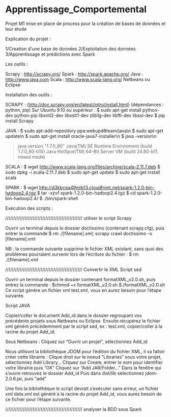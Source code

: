 # Apprentissage_Comportemental
Projet M1 mise en place de process pour la création de bases de données et leur étude

Explication du projet :

1/Creation d'une base de données
2/Exploitation des données
3/Apprentissage et prédictions avec Spark

Les outils :

Scrapy : http://scrapy.org/
Spark : http://spark.apache.org/
Java : http://www.java.com
Scala : http://www.scala-lang.org/
Netbeans ou Eclipse

Installation des outils :

SCRAPY : (http://doc.scrapy.org/en/latest/intro/install.html) (dépendances : python, pip)
Sur Ubuntu 9.10 ou supérieur :
$ sudo apt-get install python-dev python-pip libxml2-dev libxslt1-dev zlib1g-dev libffi-dev libssl-dev
$ pip install Scrapy

JAVA :
$ sudo apt-add-repository ppa:webupd8team/java\n
$ sudo apt-get update\n
$ sudo apt-get install oracle-java7-installer\n
$ java -version\n
> java version "1.7.0_80"
> Java(TM) SE Runtime Environment (build 1.7.0_80-b15)
> Java HotSpot(TM) 64-Bit Server VM (build 24.80-b11, mixed mode)

SCALA :
$ wget http://www.scala-lang.org/files/archive/scala-2.11.7.deb
$ sudo dpkg -i scala-2.11.7.deb
$ sudo apt-get update
$ sudo apt-get install scala

SPARK :
$ wget http://d3kbcqa49mib13.cloudfront.net/spark-1.2.0-bin-hadoop2.4.tgz
$ tar -xzvf spark-1.2.0-bin-hadoop2.4.tgz
$ cd spark-1.2.0-bin-hadoop2.4/
$ ./bin/spark-shell


Exécution des scripts :

////////////////////////////////////////////////
utiliser le script Scrapy

Ouvrir un terminal depuis le dossier doctissimo (contenant scrapy.cfg), puis entrer la commande $ rm ./[filename].xml; scrapy crawl doctissimo -o [filename].xml

NB : la commande suivante supprime le fichier XML existant, sans quoi des problèmes pourraient survenir lors de l’écriture du fichier :
$ rm ./[filename].xml


////////////////////////////////////////////////
Convertir le XML
  Script sed
  
  Ouvrir un terminal depuis le dossier contenant formatXML_v2.0.sh, puis entrez la commande :
  $chmod +x formatXML_v2.0.sh
  $./formatXML_v2.0.sh
  Ce script génère un fichier xml test.xml, vous en aurez besoin pour l’étape suivante.

  Script JAVA
  
  Copier/coller le document Add_id dans le dossier regroupant vos précédents projets sous Netbeans ou Eclipse.
  Ensuite récupérez le fichier xml généré précédemment par le script sed, ex : test.xml, copier/coller à la racine du projet Add_id.
  
  Sous Netbeans :
  Cliquez sur “Ouvrir un projet”, sélectionnez Add_id
  
  Nous utilisont la bibliothèque JDOM pour l’édition du fichier XML, il va falloir créer cette librairie :
  Clique droit sur le noeud “Libraries” sous votre projet, sélectionnez Add Library…
  Cliquez sur Create, entrer le nom pour identifier votre librairie puis “OK”
  Cliquez sur “Add JAR/Folder…”
  Dans la fenêtre qui s’ouvre retrouvez le dossier Add_id
  Puis dans dist/lib sélectionnez jdom-2.0.6.jar, puis “add”
  
  Une fois la bibliothèque le script devrait s’exécuter sans erreur, un fichier xml data.xml est généré à la racine du projet Add_id, vous aurez besoin de ce fichier pour l’étape suivante.

////////////////////////////////////////////////
analyser la BDD sous Spark

